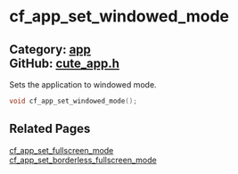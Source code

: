 [//]: # (This file is automatically generated by Cute Framework's docs parser.)
[//]: # (Do not edit this file by hand!)
[//]: # (See: https://github.com/RandyGaul/cute_framework/blob/master/samples/docs_parser.cpp)
[](../header.md ':include')

# cf_app_set_windowed_mode

Category: [app](/api_reference?id=app)  
GitHub: [cute_app.h](https://github.com/RandyGaul/cute_framework/blob/master/include/cute_app.h)  
---

Sets the application to windowed mode.

```cpp
void cf_app_set_windowed_mode();
```

## Related Pages

[cf_app_set_fullscreen_mode](/app/cf_app_set_fullscreen_mode.md)  
[cf_app_set_borderless_fullscreen_mode](/app/cf_app_set_borderless_fullscreen_mode.md)  
